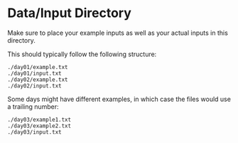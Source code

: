 # Data/Input Directory

Make sure to place your example inputs as well as your actual inputs in this directory.

This should typically follow the following structure:

    ./day01/example.txt
    ./day01/input.txt
    ./day02/example.txt
    ./day02/input.txt

Some days might have different examples, in which case the files would use a trailing number:

    ./day03/example1.txt
    ./day03/example2.txt
    ./day03/input.txt